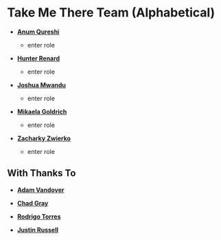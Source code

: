 # Take Me There Team (Alphabetical)
* **[Anum Qureshi](https://github.com/sujiko)**
    * enter role

* **[Hunter Renard](https://github.com/RenardHJ)**
    * enter role

* **[Joshua Mwandu](https://github.com/jmwandu)**
    * enter role

* **[Mikaela Goldrich](https://github.com/mikaelagoldrich)**
    * enter role

* **[Zacharky Zwierko]()**
    * enter role

## With Thanks To
* **[Adam Vandover](https://github.com/adam2k)**

* **[Chad Gray](https://github.com/chadicus)**

* **[Rodrigo Torres](https://github.com/rt-heroku)**

* **[Justin Russell]()**
